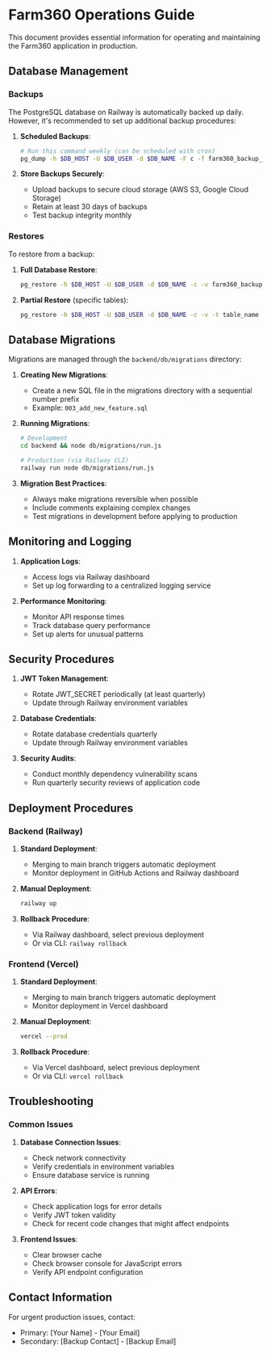 # Farm360 Operations Guide

This document provides essential information for operating and maintaining the Farm360 application in production.

## Database Management

### Backups

The PostgreSQL database on Railway is automatically backed up daily. However, it's recommended to set up additional backup procedures:

1. **Scheduled Backups**:
   ```bash
   # Run this command weekly (can be scheduled with cron)
   pg_dump -h $DB_HOST -U $DB_USER -d $DB_NAME -F c -f farm360_backup_$(date +%Y%m%d).dump
   ```

2. **Store Backups Securely**:
   - Upload backups to secure cloud storage (AWS S3, Google Cloud Storage)
   - Retain at least 30 days of backups
   - Test backup integrity monthly

### Restores

To restore from a backup:

1. **Full Database Restore**:
   ```bash
   pg_restore -h $DB_HOST -U $DB_USER -d $DB_NAME -c -v farm360_backup_YYYYMMDD.dump
   ```

2. **Partial Restore** (specific tables):
   ```bash
   pg_restore -h $DB_HOST -U $DB_USER -d $DB_NAME -c -v -t table_name farm360_backup_YYYYMMDD.dump
   ```

## Database Migrations

Migrations are managed through the `backend/db/migrations` directory:

1. **Creating New Migrations**:
   - Create a new SQL file in the migrations directory with a sequential number prefix
   - Example: `003_add_new_feature.sql`

2. **Running Migrations**:
   ```bash
   # Development
   cd backend && node db/migrations/run.js
   
   # Production (via Railway CLI)
   railway run node db/migrations/run.js
   ```

3. **Migration Best Practices**:
   - Always make migrations reversible when possible
   - Include comments explaining complex changes
   - Test migrations in development before applying to production

## Monitoring and Logging

1. **Application Logs**:
   - Access logs via Railway dashboard
   - Set up log forwarding to a centralized logging service

2. **Performance Monitoring**:
   - Monitor API response times
   - Track database query performance
   - Set up alerts for unusual patterns

## Security Procedures

1. **JWT Token Management**:
   - Rotate JWT_SECRET periodically (at least quarterly)
   - Update through Railway environment variables

2. **Database Credentials**:
   - Rotate database credentials quarterly
   - Update through Railway environment variables

3. **Security Audits**:
   - Conduct monthly dependency vulnerability scans
   - Run quarterly security reviews of application code

## Deployment Procedures

### Backend (Railway)

1. **Standard Deployment**:
   - Merging to main branch triggers automatic deployment
   - Monitor deployment in GitHub Actions and Railway dashboard

2. **Manual Deployment**:
   ```bash
   railway up
   ```

3. **Rollback Procedure**:
   - Via Railway dashboard, select previous deployment
   - Or via CLI: `railway rollback`

### Frontend (Vercel)

1. **Standard Deployment**:
   - Merging to main branch triggers automatic deployment
   - Monitor deployment in Vercel dashboard

2. **Manual Deployment**:
   ```bash
   vercel --prod
   ```

3. **Rollback Procedure**:
   - Via Vercel dashboard, select previous deployment
   - Or via CLI: `vercel rollback`

## Troubleshooting

### Common Issues

1. **Database Connection Issues**:
   - Check network connectivity
   - Verify credentials in environment variables
   - Ensure database service is running

2. **API Errors**:
   - Check application logs for error details
   - Verify JWT token validity
   - Check for recent code changes that might affect endpoints

3. **Frontend Issues**:
   - Clear browser cache
   - Check browser console for JavaScript errors
   - Verify API endpoint configuration

## Contact Information

For urgent production issues, contact:
- Primary: [Your Name] - [Your Email]
- Secondary: [Backup Contact] - [Backup Email]